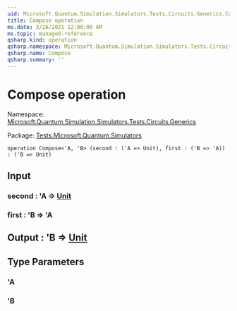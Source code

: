 ```yaml
---
uid: Microsoft.Quantum.Simulation.Simulators.Tests.Circuits.Generics.Compose
title: Compose operation
ms.date: 3/26/2021 12:00:00 AM
ms.topic: managed-reference
qsharp.kind: operation
qsharp.namespace: Microsoft.Quantum.Simulation.Simulators.Tests.Circuits.Generics
qsharp.name: Compose
qsharp.summary: ''
---
```


# Compose operation

Namespace: [Microsoft.Quantum.Simulation.Simulators.Tests.Circuits.Generics](xref:Microsoft.Quantum.Simulation.Simulators.Tests.Circuits.Generics)

Package: [Tests.Microsoft.Quantum.Simulators](https://nuget.org/packages/Tests.Microsoft.Quantum.Simulators)




```qsharp
operation Compose<'A, 'B> (second : ('A => Unit), first : ('B => 'A)) : ('B => Unit)
```


## Input

### second : 'A => [Unit](xref:microsoft.quantum.lang-ref.unit) 




### first : 'B => 'A 





## Output : 'B => [Unit](xref:microsoft.quantum.lang-ref.unit) 



## Type Parameters

### 'A


### 'B

